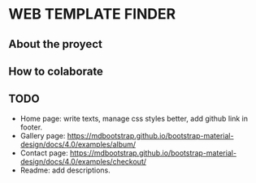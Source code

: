 # WEB TEMPLATE FINDER

## About the proyect

## How to colaborate

## TODO
- Home page: write texts, manage css styles better, add github link in footer.
- Gallery page: https://mdbootstrap.github.io/bootstrap-material-design/docs/4.0/examples/album/
- Contact page: https://mdbootstrap.github.io/bootstrap-material-design/docs/4.0/examples/checkout/
- Readme: add descriptions.